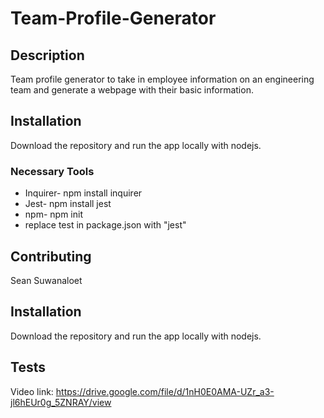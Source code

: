# Team-Profile-Generator

## Description 

Team profile generator to take in employee information on an engineering team and generate a webpage with their basic information. 

## Installation

Download the repository and run the app locally with nodejs.

### Necessary Tools
* Inquirer- npm install inquirer
* Jest- npm install jest
* npm- npm init
* replace test in package.json with "jest"


## Contributing

Sean Suwanaloet

## Installation

Download the repository and run the app locally with nodejs. 

## Tests
Video link: https://drive.google.com/file/d/1nH0E0AMA-UZr_a3-jl6hEUr0g_5ZNRAY/view